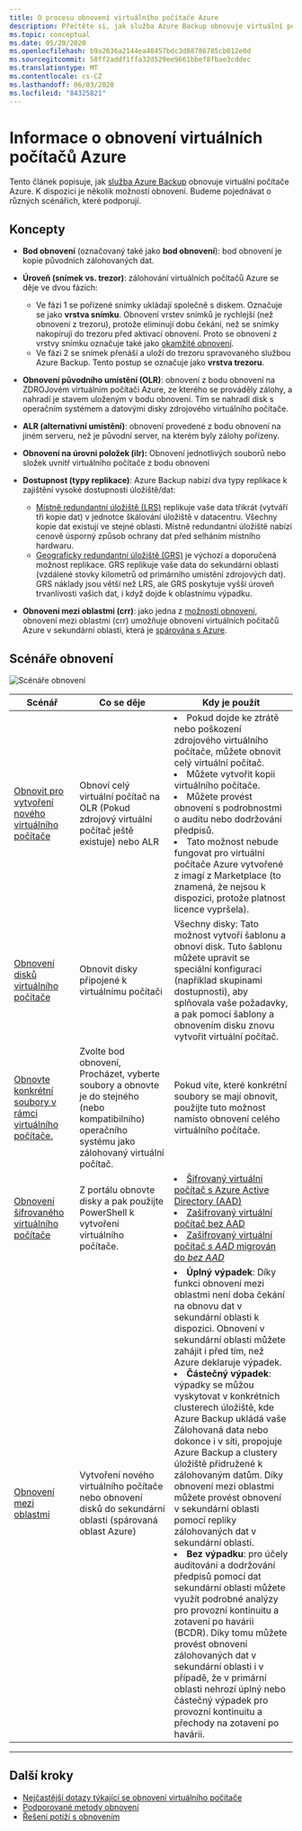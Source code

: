 ```yaml
---
title: O procesu obnovení virtuálního počítače Azure
description: Přečtěte si, jak služba Azure Backup obnovuje virtuální počítače Azure.
ms.topic: conceptual
ms.date: 05/20/2020
ms.openlocfilehash: b9a2636a2144ea40457bdc3d88786785cb012e0d
ms.sourcegitcommit: 58ff2addf1ffa32d529ee9661bbef8fbae3cddec
ms.translationtype: MT
ms.contentlocale: cs-CZ
ms.lasthandoff: 06/03/2020
ms.locfileid: "84325821"
---
```

# <a name="about-azure-vm-restore"></a>Informace o obnovení virtuálních počítačů Azure

Tento článek popisuje, jak [služba Azure Backup](https://docs.microsoft.com/azure/backup/backup-overview) obnovuje virtuální počítače Azure. K dispozici je několik možností obnovení. Budeme pojednávat o různých scénářích, které podporují.

## <a name="concepts"></a>Koncepty

- **Bod obnovení** (označovaný také jako **bod obnovení**): bod obnovení je kopie původních zálohovaných dat.

- **Úroveň (snímek vs. trezor)**: zálohování virtuálních počítačů Azure se děje ve dvou fázích:

  - Ve fázi 1 se pořízené snímky ukládají společně s diskem. Označuje se jako **vrstva snímku**. Obnovení vrstev snímků je rychlejší (než obnovení z trezoru), protože eliminují dobu čekání, než se snímky nakopírují do trezoru před aktivací obnovení. Proto se obnovení z vrstvy snímku označuje také jako [okamžité obnovení](https://docs.microsoft.com/azure/backup/backup-instant-restore-capability).
  - Ve fázi 2 se snímek přenáší a uloží do trezoru spravovaného službou Azure Backup. Tento postup se označuje jako **vrstva trezoru**.

- **Obnovení původního umístění (OLR)**: obnovení z bodu obnovení na ZDROJovém virtuálním počítači Azure, ze kterého se prováděly zálohy, a nahradí je stavem uloženým v bodu obnovení. Tím se nahradí disk s operačním systémem a datovými disky zdrojového virtuálního počítače.

- **ALR (alternativní umístění)**: obnovení provedené z bodu obnovení na jiném serveru, než je původní server, na kterém byly zálohy pořízeny.

- **Obnovení na úrovni položek (ilr):** Obnovení jednotlivých souborů nebo složek uvnitř virtuálního počítače z bodu obnovení

- **Dostupnost (typy replikace)**: Azure Backup nabízí dva typy replikace k zajištění vysoké dostupnosti úložiště/dat:
  - [Místně redundantní úložiště (LRS)](../storage/common/storage-redundancy-lrs.md) replikuje vaše data třikrát (vytváří tři kopie dat) v jednotce škálování úložiště v datacentru. Všechny kopie dat existují ve stejné oblasti. Místně redundantní úložiště nabízí cenově úsporný způsob ochrany dat před selháním místního hardwaru.
  - [Geograficky redundantní úložiště (GRS)](../storage/common/storage-redundancy-grs.md) je výchozí a doporučená možnost replikace. GRS replikuje vaše data do sekundární oblasti (vzdálené stovky kilometrů od primárního umístění zdrojových dat). GRS náklady jsou větší než LRS, ale GRS poskytuje vyšší úroveň trvanlivosti vašich dat, i když dojde k oblastnímu výpadku.

- **Obnovení mezi oblastmi (crr)**: jako jedna z [možností obnovení](https://docs.microsoft.com/azure/backup/backup-azure-arm-restore-vms#restore-options), obnovení mezi oblastmi (crr) umožňuje obnovení virtuálních počítačů Azure v sekundární oblasti, která je [spárována s Azure](https://docs.microsoft.com/azure/best-practices-availability-paired-regions#what-are-paired-regions).

## <a name="restore-scenarios"></a>Scénáře obnovení

![Scénáře obnovení ](./media/about-azure-vm-restore/recovery-scenarios.png)

| **Scénář**                                                 | **Co se děje**                                             | **Kdy je použít**                                              |
| ------------------------------------------------------------ | ------------------------------------------------------------ | ------------------------------------------------------------ |
| [Obnovit pro vytvoření nového virtuálního počítače](https://docs.microsoft.com/azure/backup/backup-azure-arm-restore-vms) | Obnoví celý virtuální počítač na OLR (Pokud zdrojový virtuální počítač ještě existuje) nebo ALR | <li> Pokud dojde ke ztrátě nebo poškození zdrojového virtuálního počítače, můžete obnovit celý virtuální počítač.  <li> Můžete vytvořit kopii virtuálního počítače.  <li> Můžete provést obnovení s podrobnostmi o auditu nebo dodržování předpisů.  <li> Tato možnost nebude fungovat pro virtuální počítače Azure vytvořené z imagí z Marketplace (to znamená, že nejsou k dispozici, protože platnost licence vypršela). |
| [Obnovení disků virtuálního počítače](https://docs.microsoft.com/azure/backup/backup-azure-arm-restore-vms#restore-disks) | Obnovit disky připojené k virtuálnímu počítači                             |  Všechny disky: Tato možnost vytvoří šablonu a obnoví disk. Tuto šablonu můžete upravit se speciální konfigurací (například skupinami dostupnosti), aby splňovala vaše požadavky, a pak pomocí šablony a obnovením disku znovu vytvořit virtuální počítač. |
| [Obnovte konkrétní soubory v rámci virtuálního počítače.](https://docs.microsoft.com/azure/backup/backup-azure-restore-files-from-vm) | Zvolte bod obnovení, Procházet, vyberte soubory a obnovte je do stejného (nebo kompatibilního) operačního systému jako zálohovaný virtuální počítač. |  Pokud víte, které konkrétní soubory se mají obnovit, použijte tuto možnost namísto obnovení celého virtuálního počítače. |
| [Obnovení šifrovaného virtuálního počítače](https://docs.microsoft.com/azure/backup/backup-azure-vms-encryption) | Z portálu obnovte disky a pak použijte PowerShell k vytvoření virtuálního počítače. | <li> [Šifrovaný virtuální počítač s Azure Active Directory (AAD)](https://docs.microsoft.com/azure/virtual-machines/windows/disk-encryption-windows-aad)  <li> [Zašifrovaný virtuální počítač bez AAD](https://docs.microsoft.com/azure/virtual-machines/windows/disk-encryption-windows) <li> [Zašifrovaný virtuální počítač *s AAD* migrován do *bez AAD*](https://docs.microsoft.com/azure/virtual-machines/windows/disk-encryption-faq#can-i-migrate-vms-that-were-encrypted-with-an-azure-ad-app-to-encryption-without-an-azure-ad-app) |
| [Obnovení mezi oblastmi](https://docs.microsoft.com/azure/backup/backup-azure-arm-restore-vms#cross-region-restore) | Vytvoření nového virtuálního počítače nebo obnovení disků do sekundární oblasti (spárovaná oblast Azure) | <li> **Úplný výpadek**: Díky funkci obnovení mezi oblastmi není doba čekání na obnovu dat v sekundární oblasti k dispozici. Obnovení v sekundární oblasti můžete zahájit i před tím, než Azure deklaruje výpadek. <li> **Částečný výpadek**: výpadky se můžou vyskytovat v konkrétních clusterech úložiště, kde Azure Backup ukládá vaše Zálohovaná data nebo dokonce i v síti, propojuje Azure Backup a clustery úložiště přidružené k zálohovaným datům. Díky obnovení mezi oblastmi můžete provést obnovení v sekundární oblasti pomocí repliky zálohovaných dat v sekundární oblasti. <li> **Bez výpadku**: pro účely auditování a dodržování předpisů pomocí dat sekundární oblasti můžete využít podrobné analýzy pro provozní kontinuitu a zotavení po havárii (BCDR). Díky tomu můžete provést obnovení zálohovaných dat v sekundární oblasti i v případě, že v primární oblasti nehrozí úplný nebo částečný výpadek pro provozní kontinuitu a přechody na zotavení po havárii.  |

------





## <a name="next-steps"></a>Další kroky

- [Nejčastější dotazy týkající se obnovení virtuálního počítače](https://docs.microsoft.com/azure/backup/backup-azure-vm-backup-faq#restore)
- [Podporované metody obnovení](https://docs.microsoft.com/azure/backup/backup-support-matrix-iaas#supported-restore-methods)
- [Řešení potíží s obnovením](https://docs.microsoft.com/azure/backup/backup-azure-vms-troubleshoot#restore)
